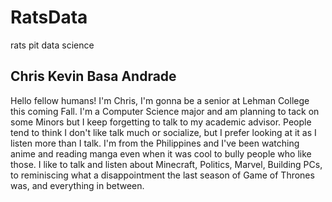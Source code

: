 # RatsData

rats pit data science

<h2> Chris Kevin Basa Andrade </h2>
<p> Hello fellow humans! I'm Chris, I'm gonna be a senior at Lehman College this coming Fall. I'm a Computer Science major and am planning to tack on some Minors but I keep forgetting to talk to my academic advisor. People tend to think I don't like talk much or socialize, but I prefer looking at it as I listen more than I talk. I'm from the Philippines and I've been watching anime and reading manga even when it was cool to bully people who like those. I like to talk and listen about Minecraft, Politics, Marvel, Building PCs, to reminiscing what a disappointment the last season of Game of Thrones was, and everything in between. </p>